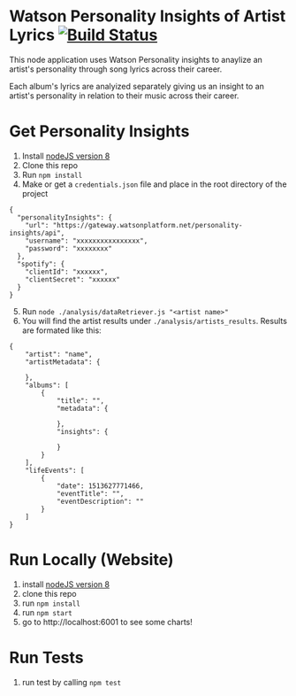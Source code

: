 
# Watson Personality Insights of Artist Lyrics [![Build Status](https://travis-ci.org/lukeraus/watson-artist-lyrics-analysis.svg?branch=master)](https://travis-ci.org/lukeraus/watson-artist-lyrics-analysis)
This node application uses Watson Personality insights to anaylize an artist's personality through song lyrics across their career.

Each album's lyrics are analyized separately giving us an insight to an artist's personality in relation to their music across their career.


# Get Personality Insights
1. Install [nodeJS version 8](https://nodejs.org/en/)
2. Clone this repo
3. Run `npm install`
4. Make or get a `credentials.json` file and place in the root directory of the project
```
{
  "personalityInsights": {
    "url": "https://gateway.watsonplatform.net/personality-insights/api",
    "username": "xxxxxxxxxxxxxxxx",
    "password": "xxxxxxxx"
  },
  "spotify": {
    "clientId": "xxxxxx",
    "clientSecret": "xxxxxx"
  }
}
```

5. Run `node ./analysis/dataRetriever.js "<artist name>"`
6. You will find the artist results under `./analysis/artists_results`. Results are formated like this:
```
{
	"artist": "name",
	"artistMetadata": {

	},
	"albums": [
		{
			"title": "",
			"metadata": {

			},
			"insights": {

			}
		}
	],
	"lifeEvents": [
		{
			"date": 1513627771466,
			"eventTitle": "",
			"eventDescription": ""
		}
	]
}
```

# Run Locally (Website)
1. install [nodeJS version 8](https://nodejs.org/en/)
2. clone this repo
3. run `npm install`
4. run `npm start`
5. go to http://localhost:6001 to see some charts!

# Run Tests
1. run test by calling `npm test`
